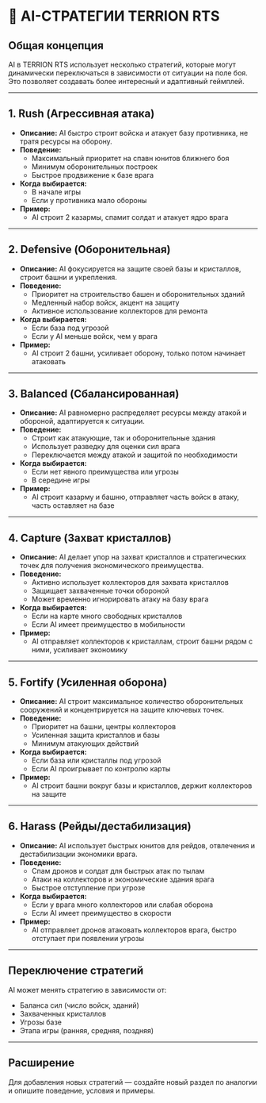 # 🤖 AI-СТРАТЕГИИ TERRION RTS

## Общая концепция
AI в TERRION RTS использует несколько стратегий, которые могут динамически переключаться в зависимости от ситуации на поле боя. Это позволяет создавать более интересный и адаптивный геймплей.

---

## 1. Rush (Агрессивная атака)
- **Описание:** AI быстро строит войска и атакует базу противника, не тратя ресурсы на оборону.
- **Поведение:**
  - Максимальный приоритет на спавн юнитов ближнего боя
  - Минимум оборонительных построек
  - Быстрое продвижение к базе врага
- **Когда выбирается:**
  - В начале игры
  - Если у противника мало обороны
- **Пример:**
  - AI строит 2 казармы, спамит солдат и атакует ядро врага

---

## 2. Defensive (Оборонительная)
- **Описание:** AI фокусируется на защите своей базы и кристаллов, строит башни и укрепления.
- **Поведение:**
  - Приоритет на строительство башен и оборонительных зданий
  - Медленный набор войск, акцент на защиту
  - Активное использование коллекторов для ремонта
- **Когда выбирается:**
  - Если база под угрозой
  - Если у AI меньше войск, чем у врага
- **Пример:**
  - AI строит 2 башни, усиливает оборону, только потом начинает атаковать

---

## 3. Balanced (Сбалансированная)
- **Описание:** AI равномерно распределяет ресурсы между атакой и обороной, адаптируется к ситуации.
- **Поведение:**
  - Строит как атакующие, так и оборонительные здания
  - Использует разведку для оценки сил врага
  - Переключается между атакой и защитой по необходимости
- **Когда выбирается:**
  - Если нет явного преимущества или угрозы
  - В середине игры
- **Пример:**
  - AI строит казарму и башню, отправляет часть войск в атаку, часть оставляет на базе

---

## 4. Capture (Захват кристаллов)
- **Описание:** AI делает упор на захват кристаллов и стратегических точек для получения экономического преимущества.
- **Поведение:**
  - Активно использует коллекторов для захвата кристаллов
  - Защищает захваченные точки обороной
  - Может временно игнорировать атаку на базу врага
- **Когда выбирается:**
  - Если на карте много свободных кристаллов
  - Если AI имеет преимущество в мобильности
- **Пример:**
  - AI отправляет коллекторов к кристаллам, строит башни рядом с ними, усиливает экономику

---

## 5. Fortify (Усиленная оборона)
- **Описание:** AI строит максимальное количество оборонительных сооружений и концентрируется на защите ключевых точек.
- **Поведение:**
  - Приоритет на башни, центры коллекторов
  - Усиленная защита кристаллов и базы
  - Минимум атакующих действий
- **Когда выбирается:**
  - Если база или кристаллы под угрозой
  - Если AI проигрывает по контролю карты
- **Пример:**
  - AI строит башни вокруг базы и кристаллов, держит коллекторов на защите

---

## 6. Harass (Рейды/дестабилизация)
- **Описание:** AI использует быстрых юнитов для рейдов, отвлечения и дестабилизации экономики врага.
- **Поведение:**
  - Спам дронов и солдат для быстрых атак по тылам
  - Атаки на коллекторов и экономические здания врага
  - Быстрое отступление при угрозе
- **Когда выбирается:**
  - Если у врага много коллекторов или слабая оборона
  - Если AI имеет преимущество в скорости
- **Пример:**
  - AI отправляет дронов атаковать коллекторов врага, быстро отступает при появлении угрозы

---

## Переключение стратегий
AI может менять стратегию в зависимости от:
- Баланса сил (число войск, зданий)
- Захваченных кристаллов
- Угрозы базе
- Этапа игры (ранняя, средняя, поздняя)

---

## Расширение
Для добавления новых стратегий — создайте новый раздел по аналогии и опишите поведение, условия и примеры. 